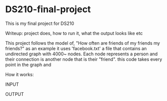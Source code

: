 # DS210-final-project
This is my final project for DS210

Writeup: project does, how to run it, what the output looks like etc

This project follows the model of, "How often are friends of my friends my friends?" as an example it uses 'facebook.txt' a file that contains an undirected graph with 4000~ nodes. Each node represents a person and their connection is another node that is their "friend". this code takes every point in the graph and 




How it works:

INPUT

OUTPUT
